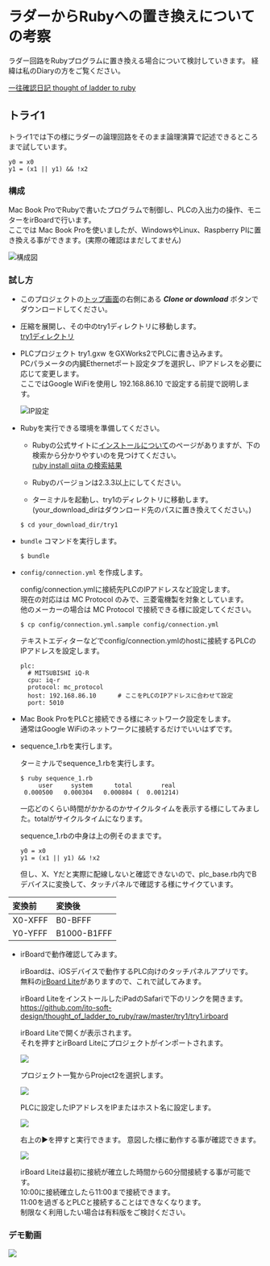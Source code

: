 # ラダーからRubyへの置き換えについての考察

ラダー回路をRubyプログラムに置き換える場合について検討していきます。
経緯は私のDiaryの方をご覧ください。

[一往確認日記 thought of ladder to ruby](http://diary.itosoft.com/?category=thought_of_ladder_to_ruby)

## トライ1

トライ1では下の様にラダーの論理回路をそのまま論理演算で記述できるところまで試しています。

```
y0 = x0
y1 = (x1 || y1) && !x2
```

### 構成

Mac Book ProでRubyで書いたプログラムで制御し、PLCの入出力の操作、モニターをirBoardで行います。  
ここでは Mac Book Proを使いましたが、WindowsやLinux、Raspberry PIに置き換える事ができます。(実際の確認はまだしてません)

![構成図](https://i.gyazo.com/77556d1a56d8bb74a9b757265de93ad9.png)

### 試し方

- このプロジェクトの[トップ画面](https://github.com/ito-soft-design/thought_of_ladder_to_ruby)の右側にある ___Clone or download___ ボタンでダウンロードしてください。
- 圧縮を展開し、その中のtry1ディレクトリに移動します。  
  [try1ディレクトリ](https://github.com/ito-soft-design/thought_of_ladder_to_ruby/tree/master/try1)

- PLCプロジェクト try1.gxw をGXWorks2でPLCに書き込みます。  
  PCパラメータの内臓Ethernetポート設定タブを選択し、IPアドレスを必要に応じて変更します。    
  ここではGoogle WiFiを使用し 192.168.86.10 で設定する前提で説明します。

  ![IP設定](https://i.gyazo.com/e60814b2b3e8518538f7aaac467b8387.png)

- Rubyを実行できる環境を準備してください。
  - Rubyの公式サイトに[インストールについて](https://www.ruby-lang.org/ja/documentation/installation/)のページがありますが、下の検索から分かりやすいのを見つけてください。  
  [ruby install qiita の検索結果](https://www.google.com/search?client=safari&rls=en&ei=kZHDXMrzNsaD8wX-qrOwDg&q=ruby+install+qiita&oq=ruby+install+qiita&gs_l=psy-ab.3...1286.6932..7335...6.0..0.111.1016.6j4......0....1..gws-wiz.......0i71j0j0i8i4i30j33i160j0i8i30j0i203j0i4i30j0i30j33i21.pXAJHawhwyE)
  - Rubyのバージョンは2.3.3以上にしてください。

  - ターミナルを起動し、try1のディレクトリに移動します。
  (your_download_dirはダウンロード先のパスに置き換えてください。)  

  ```
  $ cd your_download_dir/try1
  ```

- ```bundle``` コマンドを実行します。

  ```
  $ bundle
  ```

- ```config/connection.yml``` を作成します。

  config/connection.ymlに接続先PLCのIPアドレスなど設定します。  
  現在の対応はは MC Protocol のみで、三菱電機製を対象としています。  
  他のメーカーの場合は MC Protocol で接続できる様に設定してください。  

  ```
  $ cp config/connection.yml.sample config/connection.yml
  ```

  テキストエディターなどでconfig/connection.ymlのhostに接続するPLCのIPアドレスを設定します。

  ```
  plc:
    # MITSUBISHI iQ-R
    cpu: iq-r
    protocol: mc_protocol
    host: 192.168.86.10      # ここをPLCのIPアドレスに合わせて設定
    port: 5010
  ```
- Mac Book ProをPLCと接続できる様にネットワーク設定をします。  
  通常はGoogle WiFiのネットワークに接続するだけでいいはずです。

- sequence_1.rbを実行します。

  ターミナルでsequence_1.rbを実行します。  

  ```
  $ ruby sequence_1.rb
       user     system      total        real
   0.000500   0.000304   0.000804 (  0.001214)
  ```

  一応どのくらい時間がかかるのかサイクルタイムを表示する様にしてみました。totalがサイクルタイムになります。  

  sequence_1.rbの中身は上の例そのままです。

  ```
  y0 = x0
  y1 = (x1 || y1) && !x2
  ```

  但し、X、Yだと実際に配線しないと確認できないので、plc_base.rb内でBデバイスに変換して、タッチパネルで確認する様にサイクています。  

| 変換前 | 変換後 |
|:--|:--|
|X0-XFFF|B0-BFFF|
|Y0-YFFF|B1000-B1FFF|


- irBoardで動作確認してみます。

  irBoardは、iOSデバイスで動作するPLC向けのタッチパネルアプリです。  
  無料の[irBoard Lite](https://itunes.apple.com/jp/app/irboard-lite/id432058811?mt=8)がありますので、これで試してみます。  

  irBoard LiteをインストールしたiPadのSafariで下のリンクを開きます。  
  https://github.com/ito-soft-design/thought_of_ladder_to_ruby/raw/master/try1/try1.irboard

  irBoard Liteで開くが表示されます。  
  それを押すとirBoard Liteにプロジェクトがインポートされます。

  ![](https://i.gyazo.com/7ea1b94a3ac3d6c9438a062cd1c8f625.png)

  プロジェクト一覧からProject2を選択します。

  ![](https://i.gyazo.com/5b5bfe7c8b3e2d01911c33a4e52140d1.png)

  PLCに設定したIPアドレスをIPまたはホスト名に設定します。

  ![](https://i.gyazo.com/46c37a8585e2c63d6c61cc31ad8c98f6.png)

  右上の▶︎を押すと実行できます。
  意図した様に動作する事が確認できます。

  ![](https://i.gyazo.com/f7125b584b09af955e50594bb1acd3ed.png)

  irBoard Liteは最初に接続が確立した時間から60分間接続する事が可能です。  
  10:00に接続確立したら11:00まで接続できます。  
  11:00を過ぎるとPLCと接続することはできなくなります。  
  制限なく利用したい場合は有料版をご検討ください。

### デモ動画

[![](https://img.youtube.com/vi/phHdJCKn37I/0.jpg)](https://www.youtube.com/watch?v=phHdJCKn37I)
